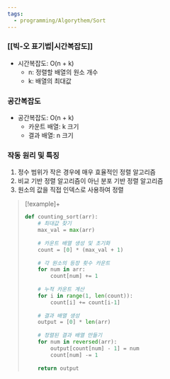 ```yaml
---
tags:
  - programming/Algorythem/Sort
---
```

### [[빅-오 표기법|시간복잡도]]
- 시간복잡도: O(n + k)
    - n: 정렬할 배열의 원소 개수
    - k: 배열의 최대값

### 공간복잡도
- 공간복잡도: O(n + k)
    - 카운트 배열: k 크기
    - 결과 배열: n 크기

### 작동 원리 및 특징
1. 정수 범위가 작은 경우에 매우 효율적인 정렬 알고리즘
2. 비교 기반 정렬 알고리즘이 아닌 분포 기반 정렬 알고리즘
3. 원소의 값을 직접 인덱스로 사용하여 정렬
> [!example]+ 
> ``` python
> def counting_sort(arr):
>     # 최대값 찾기
>     max_val = max(arr)
>     
>     # 카운트 배열 생성 및 초기화
>     count = [0] * (max_val + 1)
>     
>     # 각 원소의 등장 횟수 카운트
>     for num in arr:
>         count[num] += 1
>     
>     # 누적 카운트 계산
>     for i in range(1, len(count)):
>         count[i] += count[i-1]
>     
>     # 결과 배열 생성
>     output = [0] * len(arr)
>     
>     # 정렬된 결과 배열 만들기
>     for num in reversed(arr):
>         output[count[num] - 1] = num
>         count[num] -= 1
>     
>     return output
> ```
